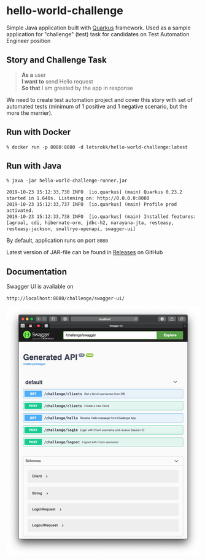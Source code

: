 # hello-world-challenge

Simple Java application built with [Quarkus](https://quarkus.io) framework. Used as a sample application for "challenge" (test) task for candidates on 
Test Automation Engineer position 

## Story and Challenge Task

> **As a** user  
> **I want to** send Hello request  
> **So that** I am greeted by the app in response

We need to create test automation project and cover this story with set of automated tests (minimum of 1 positive 
and 1 negative scenario, but the more the merrier).

## Run with Docker

```
% docker run -p 8080:8080 -d letsrokk/hello-world-challenge:latest
```

## Run with Java

```
% java -jar hello-world-challenge-runner.jar 
```
```
2019-10-23 15:12:33,730 INFO  [io.quarkus] (main) Quarkus 0.23.2 started in 1.640s. Listening on: http://0.0.0.0:8080
2019-10-23 15:12:33,737 INFO  [io.quarkus] (main) Profile prod activated. 
2019-10-23 15:12:33,738 INFO  [io.quarkus] (main) Installed features: [agroal, cdi, hibernate-orm, jdbc-h2, narayana-jta, resteasy, resteasy-jackson, smallrye-openapi, swagger-ui]
```
By default, application runs on port `8080`

Latest version of JAR-file can be found in [Releases](https://github.com/letsrokk/hello-world-challenge/releases/latest) on GitHub

## Documentation

Swagger UI is available on 
```
http://localhost:8080/challenge/swagger-ui/
```
![Swagger UI](readme/swagger-ui.png "Swagger UI")
